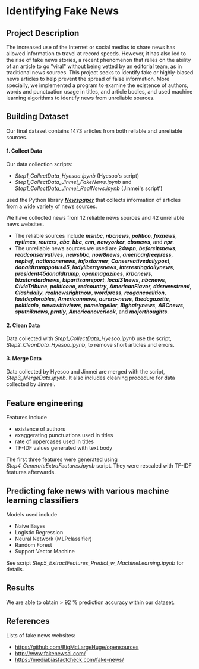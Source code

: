 #  Identifying Fake News


## Project Description

The increased use of the Internet or social medias to share news has allowed information to travel at record speeds. However, it has also led to the rise of fake news stories, a recent phenomenon that relies on the ability of an article to go "viral" without being vetted by an editorial team, as in traditional news sources. This project seeks to identify fake or highly-biased news articles to help prevent the spread of false information. More specially, we implemented a program to examine the existence of authors, words and punctuation usage in titles, and article bodies, and used machine learning algorithms to identify news from unreliable sources. 


## Building Dataset 
Our final dataset contains 1473 articles from both reliable and unreliable sources.

#### 1. Collect Data
Our data collection scripts:

* _Step1_CollectData_Hyesoo.ipynb_ (Hyesoo's script)
* _Step1_CollectData_Jinmei_FakeNews.ipynb_ and _Step1_CollectData_Jinmei_RealNews.ipynb_ (Jinmei's script')

used the Python library [***Newspaper***](http://newspaper.readthedocs.io/en/latest/) that collects information of articles from a wide variety of news sources. 

We have collected news from 12 reliable news sources and 42 unreliable news websites. 
* The reliable sources include **_msnbc_**, **_nbcnews_**, **_politico_**, **_foxnews_**, **_nytimes_**, **_reuters_**, **_abc_**, **_bbc_**, **_cnn_**, **_newyorker_**, **_cbsnews_**, and **_npr_**.
* The unreliable news sources we used are
**_24wpn_**, **_beforeitsnews_**, **_readconservatives_**, **_newsbbc_**, **_now8news_**, **_americanfreepress_**, **_nephef_**, **_nationonenews_**, **_infostormer_**, **_Conservativedailypost_**, **_donaldtrumppotus45_**, **_ladylibertysnews_**, **_interestingdailynews_**, **_president45donaldtrump_**, **_openmagazines_**, **_krbcnews_**, **_bizstandardnews_**, **_bipartisanreport_**, **_local31news_**, **_nbcnews_**, **_CivicTribune_**, **_politicono_**, **_redcountry_**, **_AmericanFlavor_**, **_ddsnewstrend_**, **_Clashdaily_**, **_realnewsrightnow_**, **_wordpress_**, **_reagancoalition_**, **_lastdeplorables_**, **_Americannews_**, **_aurora-news_**, **_thedcgazette_**, **_politicalo_**, **_newswithviews_**, **_pamelageller_**, **_Bighairynews_**, **_ABCnews_**, **_sputniknews_**, **_prntly_**, **_Americanoverlook_**, and **_majorthoughts_**.

#### 2. Clean Data

Data collected with _Step1_CollectData_Hyesoo.ipynb_ use the script, _Step2_CleanData_Hyesoo.ipynb_, to remove short articles and errors.

#### 3. Merge Data

Data collected by Hyesoo and Jinmei are merged with the script, _Step3_MergeData.ipynb_. It also includes cleaning procedure for data collected by Jinmei.


## Feature engineering

Features include
* existence of authors
* exaggerating punctuations used in titles
* rate of uppercases used in titles
* TF-IDF values generated with text body

The first three features were generated using _Step4_GenerateExtraFeatures.ipynb_ script. They were rescaled with TF-IDF features afterwards.


## Predicting fake news with various machine learning classifiers 
Models used include

* Naive Bayes
* Logistic Regression
* Neural Network (MLPclassifier)
* Random Forest
* Support Vector Machine

See script _Step5_ExtractFeatures_Predict_w_MachineLearning.ipynb_ for details.
## Results
We are able to obtain > 92 % prediction accuracy within our dataset.


## References 
Lists of fake news websites:
* https://github.com/BigMcLargeHuge/opensources
* http://www.fakenewsai.com/
* https://mediabiasfactcheck.com/fake-news/
